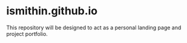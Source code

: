 # ismithin.github.io

This repository will be designed to act as a personal landing page and project portfolio.
